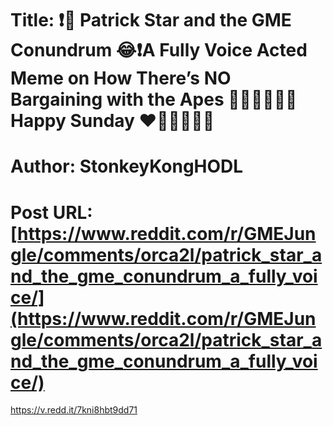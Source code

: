 # Title: ❗️🧠 Patrick Star and the GME Conundrum 😂❗️A Fully Voice Acted Meme on How There’s NO Bargaining with the Apes 🦍🦍🦍💎🙌🏼 Happy Sunday ❤️🚀🚀🚀🚀🚀
# Author: StonkeyKongHODL
# Post URL: [https://www.reddit.com/r/GMEJungle/comments/orca2l/patrick_star_and_the_gme_conundrum_a_fully_voice/](https://www.reddit.com/r/GMEJungle/comments/orca2l/patrick_star_and_the_gme_conundrum_a_fully_voice/)


https://v.redd.it/7kni8hbt9dd71